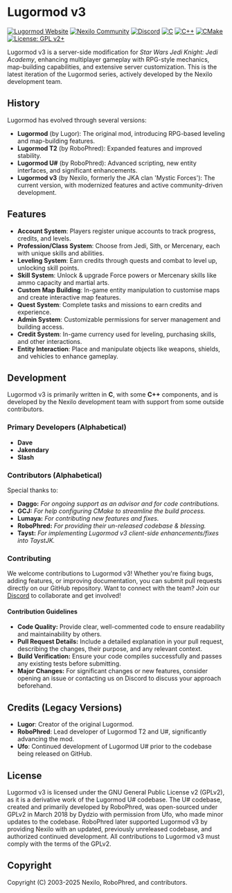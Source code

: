 # Lugormod v3

[![Lugormod Website](https://img.shields.io/badge/Lugormod-Website-blue?style=for-the-badge)](https://lugormod.com)
[![Nexilo Community](https://img.shields.io/badge/Nexilo-Community-green?style=for-the-badge)](https://nexilo.org)
[![Discord](https://img.shields.io/badge/Discord-Join-purple?style=for-the-badge)](https://discord.nexilo.org)
[![C](https://img.shields.io/badge/C-00599C?style=flat-square&logo=c)](https://en.wikipedia.org/wiki/C_(programming_language))
[![C++](https://img.shields.io/badge/C++-00599C?style=flat-square&logo=c%2B%2B)](https://en.wikipedia.org/wiki/C%2B%2B)
[![CMake](https://img.shields.io/badge/CMake-064F8C?style=flat-square&logo=cmake)](https://cmake.org/)
[![License: GPL v2+](https://img.shields.io/badge/License-GPL%20v2%2B-blue?style=flat-square)](https://www.gnu.org/licenses/old-licenses/gpl-2.0.html)

Lugormod v3 is a server-side modification for *Star Wars Jedi Knight: Jedi Academy*, enhancing multiplayer gameplay with RPG-style mechanics, map-building capabilities, and extensive server customization. This is the latest iteration of the Lugormod series, actively developed by the Nexilo development team.

## History

Lugormod has evolved through several versions:
- **Lugormod** (by Lugor): The original mod, introducing RPG-based leveling and map-building features.
- **Lugormod T2** (by RoboPhred): Expanded features and improved stability.
- **Lugormod U#** (by RoboPhred): Advanced scripting, new entity interfaces, and significant enhancements.
- **Lugormod v3** (by Nexilo, formerly the JKA clan 'Mystic Forces'): The current version, with modernized features and active community-driven development.

## Features

- **Account System**: Players register unique accounts to track progress, credits, and levels.
- **Profession/Class System**: Choose from Jedi, Sith, or Mercenary, each with unique skills and abilities.
- **Leveling System**: Earn credits through quests and combat to level up, unlocking skill points.
- **Skill System**: Unlock & upgrade Force powers or Mercenary skills like ammo capacity and martial arts.
- **Custom Map Building**: In-game entity manipulation to customise maps and create interactive map features.
- **Quest System**: Complete tasks and missions to earn credits and experience.
- **Admin System**: Customizable permissions for server management and building access.
- **Credit System**: In-game currency used for leveling, purchasing skills, and other interactions.
- **Entity Interaction**: Place and manipulate objects like weapons, shields, and vehicles to enhance gameplay.

## Development

Lugormod v3 is primarily written in **C**, with some **C++** components, and is developed by the Nexilo development team with support from some outside contributors.

### Primary Developers (Alphabetical)
- **Dave**
- **Jakendary**
- **Slash**

### Contributors (Alphabetical)
Special thanks to:
- **Daggo:** *For ongoing support as an advisor and for code contributions.*
- **GCJ:** *For help configuring CMake to streamline the build process.*
- **Lumaya:** *For contributing new features and fixes.*
- **RoboPhred:** *For providing their un-released codebase & blessing.*
- **Tayst:** *For implementing Lugormod v3 client-side enhancements/fixes into TaystJK.*

### Contributing

We welcome contributions to Lugormod v3! Whether you're fixing bugs, adding features, or improving documentation, you can submit pull requests directly on our GitHub repository. Want to connect with the team? Join our [Discord](https://discord.nexilo.org) to collaborate and get involved!

#### Contribution Guidelines

- **Code Quality:** Provide clear, well-commented code to ensure readability and maintainability by others.
- **Pull Request Details:** Include a detailed explanation in your pull request, describing the changes, their purpose, and any relevant context.
- **Build Verification:** Ensure your code compiles successfully and passes any existing tests before submitting.
- **Major Changes:** For significant changes or new features, consider opening an issue or contacting us on Discord to discuss your approach beforehand.

## Credits (Legacy Versions)
- **Lugor**: Creator of the original Lugormod.
- **RoboPhred**: Lead developer of Lugormod T2 and U#, significantly advancing the mod.
- **Ufo**: Continued development of Lugormod U# prior to the codebase being released on GitHub.

## License

Lugormod v3 is licensed under the GNU General Public License v2 (GPLv2), as it is a derivative work of the Lugormod U# codebase. The U# codebase, created and primarily developed by RoboPhred, was open-sourced under GPLv2 in March 2018 by Dydzio with permission from Ufo, who made minor updates to the codebase. RoboPhred later supported Lugormod v3 by providing Nexilo with an updated, previously unreleased codebase, and authorized continued development. All contributions to Lugormod v3 must comply with the terms of the GPLv2.

## Copyright

Copyright (C) 2003-2025 Nexilo, RoboPhred, and contributors.